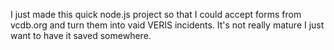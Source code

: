 I just made this quick node.js project so that I could accept forms from vcdb.org and turn them into vaid VERIS
incidents. It's not really mature I just want to have it saved somewhere.